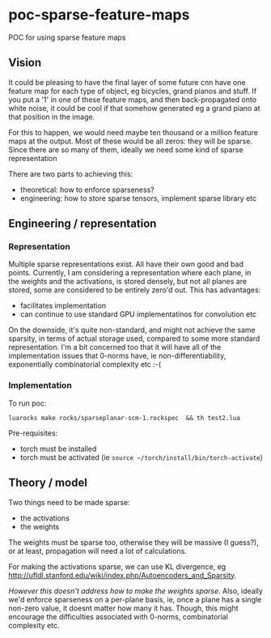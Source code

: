 # poc-sparse-feature-maps
POC for using sparse feature maps

## Vision

It could be pleasing to have the final layer of some future cnn have one feature map for each type of object, eg bicycles, grand pianos and stuff.  If you put a '1' in one of these feature maps, and then back-propagated onto white noise, it could be cool if that somehow generated eg a grand piano at that position in the image.

For this to happen, we would need maybe ten thousand or a million feature maps at the output.  Most of these would be all zeros: they will be sparse.  Since there are so many of them, ideally we need some kind of sparse representation

There are two parts to achieving this:
- theoretical: how to enforce sparseness?
- engineering: how to store sparse tensors, implement sparse library etc

## Engineering / representation

### Representation

Multiple sparse representations exist. All have their own good and bad points.  Currently, I am considering a representation where each plane, in the weights and the activations, is stored densely, but not all planes are stored, some are considered to be entirely zero'd out.  This has advantages:
- facilitates implementation
- can continue to use standard GPU implementatinos for convolution etc

On the downside, it's quite non-standard, and might not achieve the same sparsity, in terms of actual storage used, compared to some more standard representation.  I'm a bit concerned too that it will have all of the implementation issues that 0-norms have, ie non-differentiability, exponentially combinatorial complexity etc :-(

### Implementation

To run poc:
```
luarocks make rocks/sparseplanar-scm-1.rockspec  && th test2.lua
```

Pre-requisites:
- torch must be installed
- torch must be activated (ie `source ~/torch/install/bin/torch-activate`)

## Theory / model

Two things need to be made sparse:
- the activations
- the weights

The weights must be sparse too, otherwise they will be massive (I guess?), or at least, propagation will need a lot of calculations.

For making the activations sparse, we can use KL divergence, eg http://ufldl.stanford.edu/wiki/index.php/Autoencoders_and_Sparsity.

*However this doesn't address how to make the weights sparse*.  Also, ideally we'd enforce sparseness on a per-plane basis, ie, once a plane has a single non-zero value, it doesnt matter how many it has.  Though, this might encourage the difficulties associated with 0-norms, combinatorial complexity etc.

